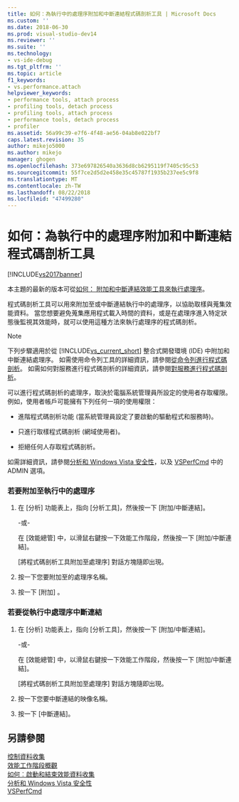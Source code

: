 ```yaml
---
title: 如何：為執行中的處理序附加和中斷連結程式碼剖析工具 | Microsoft Docs
ms.custom: ''
ms.date: 2018-06-30
ms.prod: visual-studio-dev14
ms.reviewer: ''
ms.suite: ''
ms.technology:
- vs-ide-debug
ms.tgt_pltfrm: ''
ms.topic: article
f1_keywords:
- vs.performance.attach
helpviewer_keywords:
- performance tools, attach process
- profiling tools, detach process
- profiling tools, attach process
- performance tools, detach process
- profiler
ms.assetid: 56a99c39-e7f6-4f48-ae56-04ab8e022bf7
caps.latest.revision: 35
author: mikejo5000
ms.author: mikejo
manager: ghogen
ms.openlocfilehash: 373e697826540a3636d8cb6295119f7405c95c53
ms.sourcegitcommit: 55f7ce2d5d2e458e35c45787f1935b237ee5c9f8
ms.translationtype: MT
ms.contentlocale: zh-TW
ms.lasthandoff: 08/22/2018
ms.locfileid: "47499280"
---
```

# <a name="how-to-attach-and-detach-performance-tools-to-running-processes"></a>如何：為執行中的處理序附加和中斷連結程式碼剖析工具
[!INCLUDE[vs2017banner](../includes/vs2017banner.md)]

本主題的最新的版本可從[如何： 附加和中斷連結效能工具來執行處理序](https://docs.microsoft.com/visualstudio/profiling/how-to-attach-and-detach-performance-tools-to-running-processes)。  
  
程式碼剖析工具可以用來附加至或中斷連結執行中的處理序，以協助取樣與蒐集效能資料。 當您想要避免蒐集應用程式載入時間的資料，或是在處理序進入特定狀態後監視其效能時，就可以使用這種方法來執行處理序的程式碼剖析。  
  
> [!NOTE]
>  下列步驟適用於從 [!INCLUDE[vs_current_short](../includes/vs-current-short-md.md)] 整合式開發環境 (IDE) 中附加和中斷連結處理序。 如需使用命令列工具的詳細資訊，請參閱[從命令列進行程式碼剖析](../profiling/using-the-profiling-tools-from-the-command-line.md)。 如需如何對服務進行程式碼剖析的詳細資訊，請參閱[對服務進行程式碼剖析](../profiling/command-line-profiling-of-services.md)。  
  
 可以進行程式碼剖析的處理序，取決於電腦系統管理員所設定的使用者存取權限。 例如，使用者帳戶可能擁有下列任何一項的使用權限：  
  
-   進階程式碼剖析功能 (當系統管理員設定了要啟動的驅動程式和服務時)。  
  
-   只進行取樣程式碼剖析 (網域使用者)。  
  
-   拒絕任何人存取程式碼剖析。  
  
 如需詳細資訊，請參閱[分析和 Windows Vista 安全性](../profiling/profiling-and-windows-vista-security.md)，以及 [VSPerfCmd](../profiling/vsperfcmd.md) 中的 ADMIN 選項。  
  
### <a name="to-attach-to-a-running-process"></a>若要附加至執行中的處理序  
  
1.  在 [分析] 功能表上，指向 [分析工具]，然後按一下 [附加/中斷連結]。  
  
     \-或-  
  
     在 [效能總管] 中，以滑鼠右鍵按一下效能工作階段，然後按一下 [附加/中斷連結]。  
  
     [將程式碼剖析工具附加至處理序] 對話方塊隨即出現。  
  
2.  按一下您要附加至的處理序名稱。  
  
3.  按一下 [附加] 。  
  
### <a name="to-detach-from-a-running-process"></a>若要從執行中處理序中斷連結  
  
1.  在 [分析] 功能表上，指向 [分析工具]，然後按一下 [附加/中斷連結]。  
  
     \-或-  
  
     在 [效能總管] 中，以滑鼠右鍵按一下效能工作階段，然後按一下 [附加/中斷連結]。  
  
     [將程式碼剖析工具附加至處理序] 對話方塊隨即出現。  
  
2.  按一下您要中斷連結的映像名稱。  
  
3.  按一下 [中斷連結]。  
  
## <a name="see-also"></a>另請參閱  
 [控制資料收集](../profiling/controlling-data-collection.md)   
 [效能工作階段概觀](../profiling/performance-session-overview.md)   
 [如何︰啟動和結束效能資料收集](../profiling/how-to-start-and-end-performance-data-collection.md)   
 [分析和 Windows Vista 安全性](../profiling/profiling-and-windows-vista-security.md)   
 [VSPerfCmd](../profiling/vsperfcmd.md)



